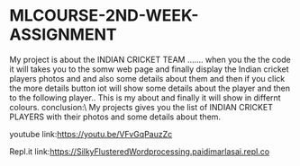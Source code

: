 # MLCOURSE-2ND-WEEK-ASSIGNMENT
My project is about the INDIAN CRICKET TEAM .......
when you the the code it will takes you to the somw web page and finally display the Indian cricket players photos and and also some details about them and then if you click the more details button iot will show some details about the player and then to the following player..
This is my about and finally it will show in differnt colours.
conclusion:\\
My projects gives you the list of INDIAN CRICKET PLAYERS with their photos and some details about them.



youtube link:https://youtu.be/VFvGqPauzZc  


Repl.it link:https://SilkyFlusteredWordprocessing.paidimarlasai.repl.co
